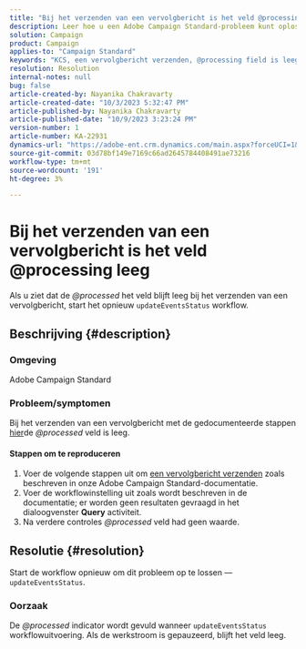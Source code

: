 ```yaml
---
title: "Bij het verzenden van een vervolgbericht is het veld @processing leeg"
description: Leer hoe u een Adobe Campaign Standard-probleem kunt oplossen waarbij het @processing-veld leeg blijft wanneer u een vervolgbericht verzendt. Start de workflow opnieuw.
solution: Campaign
product: Campaign
applies-to: "Campaign Standard"
keywords: "KCS, een vervolgbericht verzenden, @processing field is leeg, ACS, workflow voor opnieuw opstarten"
resolution: Resolution
internal-notes: null
bug: false
article-created-by: Nayanika Chakravarty
article-created-date: "10/3/2023 5:32:47 PM"
article-published-by: Nayanika Chakravarty
article-published-date: "10/9/2023 3:23:24 PM"
version-number: 1
article-number: KA-22931
dynamics-url: "https://adobe-ent.crm.dynamics.com/main.aspx?forceUCI=1&pagetype=entityrecord&etn=knowledgearticle&id=5fdf94d8-1262-ee11-be6e-6045bd006b3d"
source-git-commit: 03d78bf149e7169c66ad2645784408491ae73216
workflow-type: tm+mt
source-wordcount: '191'
ht-degree: 3%

---
```


# Bij het verzenden van een vervolgbericht is het veld @processing leeg


Als u ziet dat de *@processed* het veld blijft leeg bij het verzenden van een vervolgbericht, start het opnieuw `updateEventsStatus` workflow.

## Beschrijving {#description}


### Omgeving

Adobe Campaign Standard

### Probleem/symptomen

Bij het verzenden van een vervolgbericht met de gedocumenteerde stappen [hier](https://experienceleague.adobe.com/docs/campaign-standard/using/communication-channels/transactional-messaging/follow-up-messages.html?lang=en#sending-a-follow-up-message)de *@processed* veld is leeg.

#### <b>Stappen om te reproduceren</b>

1. Voer de volgende stappen uit om [een vervolgbericht verzenden](https://experienceleague.adobe.com/docs/campaign-standard/using/communication-channels/transactional-messaging/follow-up-messages.html?lang=en#sending-a-follow-up-message) zoals beschreven in onze Adobe Campaign Standard-documentatie.
2. Voer de workflowinstelling uit zoals wordt beschreven in de documentatie; er worden geen resultaten gevraagd in het dialoogvenster <b>Query</b> activiteit.
3. Na verdere controles *@processed* veld had geen waarde.



## Resolutie {#resolution}


Start de workflow opnieuw om dit probleem op te lossen — `updateEventsStatus`.

### Oorzaak

De *@processed* indicator wordt gevuld wanneer `updateEventsStatus` workflowuitvoering. Als de werkstroom is gepauzeerd, blijft het veld leeg.
